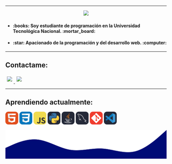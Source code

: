 
---

<div align="center">
 <img src="https://github.com/EmilianoGrossi/miPrimerRepo/assets/135922136/06c85bec-08e6-44c4-a5cd-fba4699729fa" width="70%"> 
</div>


- <h4>:books: Soy estudiante de programación en la Universidad Tecnológica Nacional. :mortar_board:</h4>
- <h4>:star: Apacionado de la programación y del desarrollo web. :computer:</h4>

---

<div align= "left" >
     <h2>Contactame:</h2>
    <p>
  <a href="https://www.linkedin.com/in/emiliano-grossi-189096291/">
    <code><img src="https://github.com/hussainweb/hussainweb/blob/main/icons/linkedin.png" height="33px" style="margin: 5px;" /></code>
  </a>
  <a href="emigrossi2004@gmail.com">
    <code><img src="https://raw.githubusercontent.com/alexnaiman/alexnaiman/master/resources/gmail.png" height="30px" style="margin: 5px;" /></code>
  </a>
</p>  

---
<div align= "left">
  <h2>Aprendiendo actualmente:</h2>
    <div>
    <img src=https://github.com/tandpfun/skill-icons/blob/main/icons/HTML.svg title= "HTML" width="40" height="40">
      <img src=https://github.com/tandpfun/skill-icons/blob/main/icons/CSS.svg title= "CSS" width="40" height="40">
      <img src=https://github.com/tandpfun/skill-icons/blob/main/icons/JavaScript.svg title= "Javascript" width="40" height="40">
      <img src=https://github.com/tandpfun/skill-icons/blob/main/icons/Python-Dark.svg title= "Pyhton" width="40" height="40">
      <img src=https://github.com/tandpfun/skill-icons/blob/main/icons/Java-Dark.svg title= "Java" width="40" height="40">
        <img src=https://github.com/tandpfun/skill-icons/blob/main/icons/MySQL-Dark.svg title= "MyS" width="40" height="40">
      <img src=https://github.com/tandpfun/skill-icons/blob/main/icons/Git.svg title= "Git" width="40" height="40">
      <img src=https://github.com/tandpfun/skill-icons/blob/main/icons/VSCode-Dark.svg title= "Visual Studio Code" width="40" height="40">
      
  </div>
  
![bottom.png](https://raw.githubusercontent.com/iCharlesZ/FigureBed/master/img/readme-bottom.png)
 
